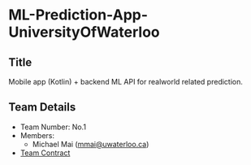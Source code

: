 # ML-Prediction-App-UniversityOfWaterloo


## Title
Mobile app (Kotlin) + backend ML API for realworld related prediction.


## Team Details
* Team Number: No.1
* Members:
  - Michael Mai (mmai@uwaterloo.ca)
* [Team Contract](google.com)



